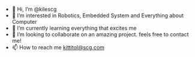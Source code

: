 - 👋 Hi, I’m @kilescg
- 👀 I’m interested in Robotics, Embedded System and Everything about Computer 
- 🌱 I’m currently learning everything that excites me 
- 💞️ I’m looking to collaborate on an amazing project. feels free to contact me!
- 📫 How to reach me kittitol@scg.com

<!---
kilescg/kilescg is a ✨ special ✨ repository because its `README.md` (this file) appears on your GitHub profile.
You can click the Preview link to take a look at your changes.
--->
